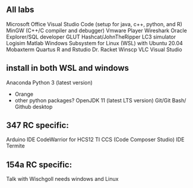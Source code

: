 ## All labs
Microsoft Office
Visual Studio Code (setup for java, c++, python, and R)
MinGW (C++/C compiler and debugger)
Vmware Player
Wireshark
Oracle Explorer/SQL developer
GLUT
Hashcat/JohnTheRipper
LC3 simulator
Logisim
Matlab
Windows Subsystem for Linux (WSL) with Ubuntu 20.04
Mobaxterm
Quartus
R and Rstudio
Dr. Racket
Winscp
VLC
Visual Studio

## install in both WSL and windows
Anaconda Python 3 (latest version)
 * Orange
 * other python packages?
OpenJDK 11 (latest LTS version)
Git/Git Bash/ Github desktop


## 347 RC specific:
Arduino IDE
CodeWarrior for HCS12
TI CCS (Code Composer Studio) IDE
Termite

## 154a RC specific:
Talk with Wischgoll
needs windows and Linux
